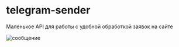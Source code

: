 # telegram-sender

Маленькое API для работы с удобной обработкой заявок на сайте

![сообщение](https://ibb.co/J5bKZTk)
